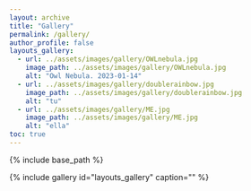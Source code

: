 ```yaml
---
layout: archive
title: "Gallery"
permalink: /gallery/
author_profile: false
layouts_gallery:
  - url: ../assets/images/gallery/OWLnebula.jpg
    image_path: ../assets/images/gallery/OWLnebula.jpg
    alt: "Owl Nebula. 2023-01-14"
  - url: ../assets/images/gallery/doublerainbow.jpg
    image_path: ../assets/images/gallery/doublerainbow.jpg
    alt: "tu"
  - url: ../assets/images/gallery/ME.jpg
    image_path: ../assets/images/gallery/ME.jpg
    alt: "ella"
toc: true
---
```

{% include base_path %}

{% include gallery id="layouts_gallery"  caption="" %}
